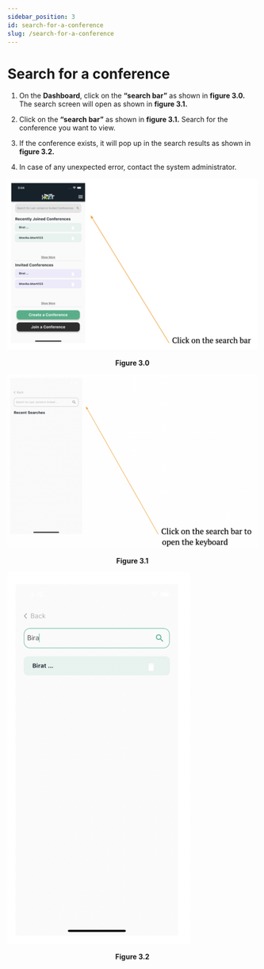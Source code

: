 ```yaml
---
sidebar_position: 3
id: search-for-a-conference
slug: /search-for-a-conference
---
```


# Search for a conference

1. On the **Dashboard**, click on the **“search bar”** as shown in **figure 3.0.** The search screen will open as shown in **figure 3.1.**

2. Click on the **“search bar”** as shown in **figure 3.1.** Search for the conference you want to view.

3. If the conference exists, it will pop up in the search results as shown in **figure 3.2.**

4. In case of any unexpected error, contact the system administrator.

![Figure 3.0](/img/search1.png)
<center><b>Figure 3.0</b></center>

![Figure 3.1](/img/search2.png)
<center><b>Figure 3.1</b></center>

![Figure 3.2](/img/search3.png)
<center><b>Figure 3.2</b></center>
